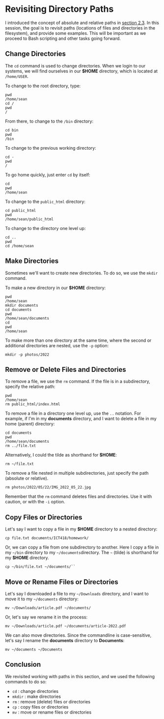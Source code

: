 # Revisiting Directory Paths

I introduced the concept of absolute and relative paths
in [section 2.3](03-filesystem-file-management.html).
In this session, the goal is to revisit paths
(locations of files and directories in the filesystem),
and provide some examples.
This will be important as we proceed to Bash scripting
and other tasks going forward.

## Change Directories

The ``cd`` command is used to change directories.
When we login to our systems,
we will find ourselves in our **$HOME** directory,
which is located at ``/home/USER``.

To change to the root directory, type:

```
pwd
/home/sean
cd /
pwd
/
```

From there, to change to the ``/bin`` directory:

```
cd bin
pwd
/bin
```

To change to the previous working directory:

```
cd -
pwd
/
```

To go home quickly, just enter ``cd`` by itself:

```
cd
pwd
/home/sean
```

To change to the ``public_html`` directory:

```
cd public_html
pwd
/home/sean/public_html
```

To change to the directory one level up:

```
cd ..
pwd
cd /home/sean
```

## Make Directories

Sometimes we'll want to create new directories.
To do so, we use the ``mkdir`` command.

To make a new directory in our **$HOME** directory:

```
pwd
/home/sean
mkdir documents
cd documents
pwd
/home/sean/documents
cd
pwd
/home/sean
```

To make more than one directory at the same time,
where the second or additional directories are nested,
use the ``-p`` option:

```
mkdir -p photos/2022
```

## Remove or Delete Files and Directories

To remove a file, we use the ``rm`` command.
If the file is in a subdirectory,
specify the relative path:

```
pwd
/home/sean
rm public_html/index.html
```

To remove a file in a directory one level up,
use the ``..`` notation.
For example, if I'm in my **documents** directory,
and I want to delete a file in my home (parent) directory:

```
cd documents
pwd
/home/sean/documents
rm ../file.txt
```

Alternatively, I could the tilde as shorthand for **$HOME**:

```
rm ~/file.txt
```

To remove a file nested in multiple subdirectories,
just specify the path (absolute or relative).

```
rm photos/2022/05/22/IMG_2022_05_22.jpg
```

Remember that the ``rm`` command deletes files and directories.
Use it with caution,
or with the ``-i`` option.

## Copy Files or Directories

Let's say I want to copy a file in my **$HOME** directory
to a nested directory:

```
cp file.txt documents/ICT418/homework/
```

Or, we can copy a file from one subdirectory to another.
Here I copy a file in my ``~/bin`` directory
to my ``~/documents``directory.
The ``~`` (tilde) is shorthand for my **$HOME** directory.

```
cp ~/bin/file.txt ~/documents/``
```

## Move or Rename Files or Directories

Let's say I downloaded a file to my ``~/Downloads`` directory,
and I want to move it to my ``~/documents`` directory:

```
mv ~/Downloads/article.pdf ~/documents/
```

Or, let's say we rename it in the process:

```
mv ~/Downloads/article.pdf ~/documents/article-2022.pdf
```

We can also move directories.
Since the commandline is case-sensitive,
let's say I rename the **documents** directory
to **Documents**:

```
mv ~/documents ~/Documents
```

## Conclusion

We revisited working with paths in this section,
and we used the following commands to do so:

- ``cd`` : change directories
- ``mkdir`` : make directories
- ``rm`` : remove (delete) files or directories
- ``cp`` : copy files or directories
- ``mv`` : move or rename files or directories
